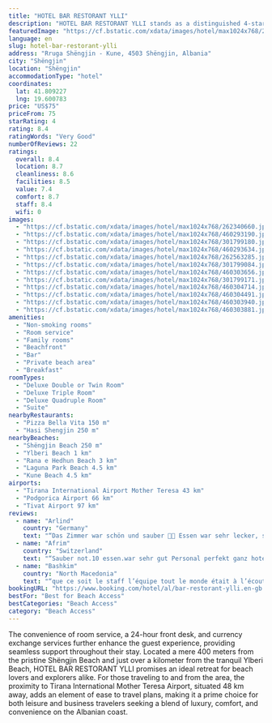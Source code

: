 ```yaml
---
title: "HOTEL BAR RESTORANT YLLI"
description: "HOTEL BAR RESTORANT YLLI stands as a distinguished 4-star haven in Shëngjin, offering guests an exceptional beachfront experience."
featuredImage: "https://cf.bstatic.com/xdata/images/hotel/max1024x768/262340660.jpg?k=565f8899903bccdec6faf2bee596fe43c6486b5ac431879098529752e8260d63&o=&hp=1"
language: en
slug: hotel-bar-restorant-ylli
address: "Rruga Shëngjin - Kune, 4503 Shëngjin, Albania"
city: "Shëngjin"
location: "Shëngjin"
accommodationType: "hotel"
coordinates:
  lat: 41.809227
  lng: 19.600783
price: "US$75"
priceFrom: 75
starRating: 4
rating: 8.4
ratingWords: "Very Good"
numberOfReviews: 22
ratings:
  overall: 8.4
  location: 8.7
  cleanliness: 8.6
  facilities: 8.5
  value: 7.4
  comfort: 8.7
  staff: 8.4
  wifi: 0
images:
  - "https://cf.bstatic.com/xdata/images/hotel/max1024x768/262340660.jpg?k=565f8899903bccdec6faf2bee596fe43c6486b5ac431879098529752e8260d63&o=&hp=1"
  - "https://cf.bstatic.com/xdata/images/hotel/max1024x768/460293190.jpg?k=eee8004b83cb5f9b04a40827b645a1ccaaa9e181022e306fa1cd4b41ca481c8b&o=&hp=1"
  - "https://cf.bstatic.com/xdata/images/hotel/max1024x768/301799180.jpg?k=22f94474d89e1346de4db211b4d70f8c72634b7ff86603700a261a5068ffb3aa&o=&hp=1"
  - "https://cf.bstatic.com/xdata/images/hotel/max1024x768/460293634.jpg?k=30df4fa540715d086dc083fd76bb6f9c4dfc02951bd049d63c9d0bf323302adf&o=&hp=1"
  - "https://cf.bstatic.com/xdata/images/hotel/max1024x768/262563285.jpg?k=fd1299f349a27855e423b3e6f6775771e072f29e2a9b3634de229094d598c9e1&o=&hp=1"
  - "https://cf.bstatic.com/xdata/images/hotel/max1024x768/301799084.jpg?k=ad99eff449125b259ba2bbd75954bc7c71752822c4700008985920898a53fdcf&o=&hp=1"
  - "https://cf.bstatic.com/xdata/images/hotel/max1024x768/460303656.jpg?k=4b6c4d276598a3dcdc7146cfc5bf2b5eb285203b046cc86de7a4da676dbcf330&o=&hp=1"
  - "https://cf.bstatic.com/xdata/images/hotel/max1024x768/301799171.jpg?k=e3285c5962e03c364c9a54d07f8e000b510a7eea374bae472db4fe4a56e454cc&o=&hp=1"
  - "https://cf.bstatic.com/xdata/images/hotel/max1024x768/460304714.jpg?k=484ea9b7d6b72ae2f016b2f593d73588c03bbeb99785ffa2e90ca74aff8b372c&o=&hp=1"
  - "https://cf.bstatic.com/xdata/images/hotel/max1024x768/460304491.jpg?k=75acf944a71d6db6eb90901959437adc9b273b02291c0c7934155095784324dc&o=&hp=1"
  - "https://cf.bstatic.com/xdata/images/hotel/max1024x768/460303940.jpg?k=f70bcec11210283d9613716fe604567fb4879b491d4d9720dd233e46f556338b&o=&hp=1"
  - "https://cf.bstatic.com/xdata/images/hotel/max1024x768/460303881.jpg?k=28399002f232ef8711e2f67116dbade402179011da4ae169c17e6614caa464c6&o=&hp=1"
amenities:
  - "Non-smoking rooms"
  - "Room service"
  - "Family rooms"
  - "Beachfront"
  - "Bar"
  - "Private beach area"
  - "Breakfast"
roomTypes:
  - "Deluxe Double or Twin Room"
  - "Deluxe Triple Room"
  - "Deluxe Quadruple Room"
  - "Suite"
nearbyRestaurants:
  - "Pizza Bella Vita 150 m"
  - "Hasi Shengjin 250 m"
nearbyBeaches:
  - "Shëngjin Beach 250 m"
  - "Ylberi Beach 1 km"
  - "Rana e Hedhun Beach 3 km"
  - "Laguna Park Beach 4.5 km"
  - "Kune Beach 4.5 km"
airports:
  - "Tirana International Airport Mother Teresa 43 km"
  - "Podgorica Airport 66 km"
  - "Tivat Airport 97 km"
reviews:
  - name: "Arlind"
    country: "Germany"
    text: "“Das Zimmer war schön und sauber 👍🏻 Essen war sehr lecker, sowohl Abendessen und Frühstücksbuffet beide lecker. Auch wenn es einen Stromausfall für fast 2 Stunden gab, haben sie sehr gut improvisiert und uns eine Erfahrung des Essens im Dunkeln mit...”"
  - name: "Afrim"
    country: "Switzerland"
    text: "“Sauber not.10 essen.war sehr gut Personal perfekt ganz hotel Besitzer jed vunstch vom geste erfüllt traumhaft.jed Gast mehrmals am Tag fregn ob ales ok ist traumhaft ❤️.Ich empfehle jed.mit privat strand kein Bezahlung für schirm oder ligestül...”"
  - name: "Bashkim"
    country: "North Macedonia"
    text: "“que ce soit le staff l’équipe tout le monde était à l’écoute bienveillante”"
bookingURL: "https://www.booking.com/hotel/al/bar-restorant-ylli.en-gb.html?aid=8035640"
bestFor: "Best for Beach Access"
bestCategories: "Beach Access"
category: "Beach Access"
---
```


The convenience of room service, a 24-hour front desk, and currency exchange services further enhance the guest experience, providing seamless support throughout their stay. Located a mere 400 meters from the pristine Shëngjin Beach and just over a kilometer from the tranquil Ylberi Beach, HOTEL BAR RESTORANT YLLI promises an ideal retreat for beach lovers and explorers alike. For those traveling to and from the area, the proximity to Tirana International Mother Teresa Airport, situated 48 km away, adds an element of ease to travel plans, making it a prime choice for both leisure and business travelers seeking a blend of luxury, comfort, and convenience on the Albanian coast.